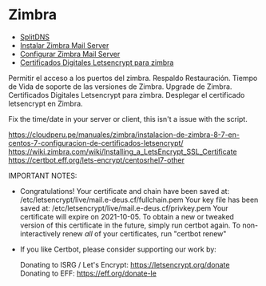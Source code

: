 # Zimbra

* [SplitDNS](guia/SplitDNS.rst)
* [Instalar Zimbra Mail Server](guia/instalar.rst) 
* [Configurar Zimbra Mail Server](guia/configurar.rst) 
* [Certificados Digitales Letsencrypt para zimbra](guia/letsencrypt.rst) 

Permitir el acceso a los puertos del zimbra.
Respaldo Restauración.
Tiempo de Vida de soporte de las versiones de Zimbra.
Upgrade de Zimbra.
Certificados Digitales Letsencrypt para zimbra.
Desplegar el certificado letsencrypt en Zimbra.

Fix the time/date in your server or client, this isn't a issue with the script.

https://cloudperu.pe/manuales/zimbra/instalacion-de-zimbra-8-7-en-centos-7-configuracion-de-certificados-letsencrypt/
https://wiki.zimbra.com/wiki/Installing_a_LetsEncrypt_SSL_Certificate
https://certbot.eff.org/lets-encrypt/centosrhel7-other

IMPORTANT NOTES:
 - Congratulations! Your certificate and chain have been saved at:
   /etc/letsencrypt/live/mail.e-deus.cf/fullchain.pem
   Your key file has been saved at:
   /etc/letsencrypt/live/mail.e-deus.cf/privkey.pem
   Your certificate will expire on 2021-10-05. To obtain a new or
   tweaked version of this certificate in the future, simply run
   certbot again. To non-interactively renew *all* of your
   certificates, run "certbot renew"
 - If you like Certbot, please consider supporting our work by:

   Donating to ISRG / Let's Encrypt:   https://letsencrypt.org/donate
   Donating to EFF:                    https://eff.org/donate-le




